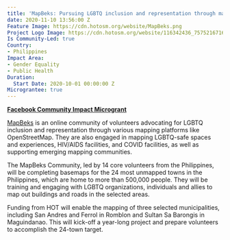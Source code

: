 ```yaml
---
title: 'MapBeks: Pursuing LGBTQ inclusion and representation through mapping'
date: 2020-11-10 13:56:00 Z
Feature Image: https://cdn.hotosm.org/website/MapBeks.png
Project Logo Image: https://cdn.hotosm.org/website/116342436_757521671677711_1859129311235709846_n.png
Is Community-Led: true
Country:
- Philippines
Impact Area:
- Gender Equality
- Public Health
Duration:
  Start Date: 2020-10-01 00:00:00 Z
Micrograntee: true
---
```


**[Facebook Community Impact Microgrant](https://www.hotosm.org/community/community-grants/)**

[MapBeks](https://mapbeks.com/) is an online community of volunteers advocating for LGBTQ inclusion and representation through various mapping platforms like OpenStreetMap. They are also engaged in mapping LGBTQ-safe spaces and experiences, HIV/AIDS facilities, and COVID facilities, as well as supporting emerging mapping communities.

The MapBeks Community, led by 14 core volunteers from the Philippines, will be completing basemaps for the 24 most unmapped towns in the Philippines, which are home to more than 500,000 people. They will be training and engaging with LGBTQ organizations, individuals and allies to map out buildings and roads in the selected areas.

Funding from HOT will enable the mapping of three selected municipalities, including San Andres and Ferrol in Romblon and Sultan Sa Barongis in Maguindanao. This will kick-off a year-long project and prepare volunteers to accomplish the 24-town target.